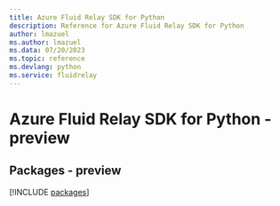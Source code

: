 ```yaml
---
title: Azure Fluid Relay SDK for Python
description: Reference for Azure Fluid Relay SDK for Python
author: lmazuel
ms.author: lmazuel
ms.data: 07/20/2023
ms.topic: reference
ms.devlang: python
ms.service: fluidrelay
---
```

# Azure Fluid Relay SDK for Python - preview
## Packages - preview
[!INCLUDE [packages](fluid-relay-index.md)]